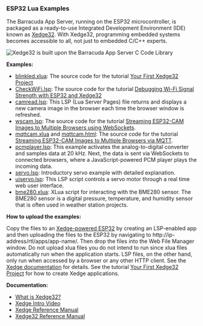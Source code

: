 ### ESP32 Lua Examples

The Barracuda App Server, running on the ESP32 microcontroller, is packaged as a ready-to-use Integrated Development Environment (IDE) known as [Xedge32](https://realtimelogic.com/downloads/bas/ESP32/). With Xedge32, programming embedded systems becomes accessible to all, not just to embedded C/C++ experts.

![Xedge32 is built upon the Barracuda App Server C Code Library](https://realtimelogic.com/images/bas-esp32.png)

**Examples:**

- [blinkled.xlua](blinkled.xlua): The source code for the tutorial [Your First Xedge32 Project](https://realtimelogic.com/articles/Your-First-Xedge32-Project)
- [CheckWiFi.lsp](CheckWiFi.lsp): The source code for the tutorial [Debugging Wi-Fi Signal Strength with ESP32 and Xedge32](https://realtimelogic.com/articles/Debugging-WiFi-Signal-Strength-with-ESP32-and-Xedge32)
- [camread.lsp](camread.lsp): This LSP (Lua Server Pages) file returns and displays a new camera image in the browser each time the browser window is refreshed.
- [wscam.lsp](wscam.lsp): The source code for the tutorial [Streaming ESP32-CAM Images to Multiple Browsers using WebSockets](https://realtimelogic.com/articles/Creating-Browser-Video-Streams-with-WebSockets-using-ESP32CAM).
- [mqttcam.xlua](mqttcam.xlua) and [mqttcam.html](mqttcam.html): The source code for the tutorial [Streaming ESP32-CAM Images to Multiple Browsers via MQTT](https://realtimelogic.com/articles/Streaming-ESP32CAM-Images-to-Multiple-Browsers-via-MQTT).
- [pcmplayer.lsp](pcmplayer.lsp): This example activates the analog-to-digital converter and samples data at 20 kHz. Next, the data is sent via WebSockets to connected browsers, where a JavaScript-powered PCM player plays the incoming data.
- [servo.lsp](servo.lsp): Introductory servo example with detailed explanation.
- [uiservo.lsp](uiservo.lsp): This LSP script controls a servo motor through a real time web user interface.
- [bme280.xlua](bme280.xlua): XLua script for interacting with the BME280 sensor. The BME280 sensor is a digital pressure, temperature, and humidity sensor that is often used in weather station projects.

**How to upload the examples:**

Copy the files to an [Xedge-powered ESP32](https://realtimelogic.com/downloads/bas/ESP32/) by creating an LSP-enabled app and then uploading the files to the ESP32 by navigating to http://ip-address/rtl/apps/app-name/. Then drop the files into the Web File Manager window. Do not upload xlua files you do not intend to run since xlua files automatically run when the application starts. LSP files, on the other hand, only run when accessed by a browser or any other HTTP client. See the [Xedge documentation](https://realtimelogic.com/ba/doc/?url=Xedge.html) for details. See the tutorial [Your First Xedge32 Project](https://realtimelogic.com/articles/Your-First-Xedge32-Project) for how to create Xedge applications.

**Documentation:**

- [What is Xedge32?](https://realtimelogic.com/downloads/bas/ESP32/)
- [Xedge Intro Video](https://youtu.be/1w_NDxzESo8)
- [Xedge Reference Manual](https://realtimelogic.com/ba/doc/?url=Xedge.html)
- [Xedge32 Reference Manual](https://realtimelogic.com/ba/ESP32/)
